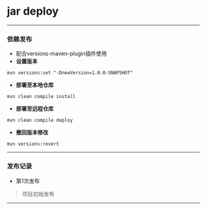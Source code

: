 jar deploy
========

---

### **依赖发布** 
- 配合versions-maven-plugin插件使用
- **设置版本**
```shell
mvn versions:set "-DnewVersion=1.0.0-SNAPSHOT"
```
- **部署至本地仓库**
```shell
mvn clean compile install
```
- **部署至远程仓库**
```shell
mvn clean compile deploy
```
- **撤回版本修改**
```shell
mvn versions:revert
```

---

### **发布记录** 
- 第1次发布
> 项目初始发布
---

